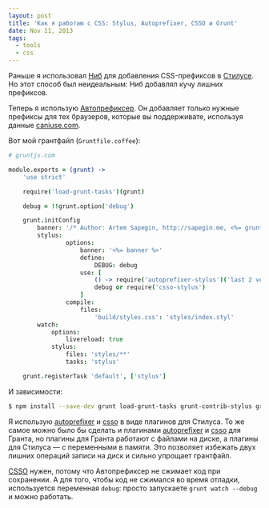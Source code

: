 ```yaml
---
layout: post
title: 'Как я работаю с CSS: Stylus, Autoprefixer, CSSO и Grunt'
date: Nov 11, 2013
tags:
  - tools
  - css
---
```


Раньше я использовал [Ниб](http://visionmedia.github.io/nib/) для добавления CSS-префиксов в [Стилусе](http://learnboost.github.io/stylus/). Но этот способ был неидеальным: Ниб добавлял кучу лишних префиксов.

Теперь я использую [Автопрефиксер](https://github.com/ai/autoprefixer). Он добавляет только нужные префиксы для тех браузеров, которые вы поддерживате, используя данные [caniuse.com](http://caniuse.com/).

Вот мой грантфайл (`Gruntfile.coffee`):

```coffeescript
# gruntjs.com

module.exports = (grunt) ->
	'use strict'

	require('load-grunt-tasks')(grunt)

	debug = !!grunt.option('debug')

	grunt.initConfig
		banner: '/* Author: Artem Sapegin, http://sapegin.me, <%= grunt.template.today("yyyy") %> */\n'
		stylus:
				options:
					banner: '<%= banner %>'
					define:
						DEBUG: debug
					use: [
						() -> require('autoprefixer-stylus')('last 2 versions', 'ie 8', 'ie 9')
						debug or require('csso-stylus')
					]
				compile:
					files:
						'build/styles.css': 'styles/index.styl'
		watch:
			options:
				livereload: true
			stylus:
				files: 'styles/**'
				tasks: 'stylus'

	grunt.registerTask 'default', ['stylus']
```

И зависимости:

```bash
$ npm install --save-dev grunt load-grunt-tasks grunt-contrib-stylus grunt-contrib-watch autoprefixer-stylus csso-stylus
```

Я использую [autoprefixer](https://github.com/jenius/autoprefixer-stylus) и [csso](https://github.com/sapegin/csso-stylus) в виде плагинов для Стилуса. То же самое можно было бы сделать и плагинами [autoprefixer](https://github.com/nDmitry/grunt-autoprefixer) и [csso](https://github.com/t32k/grunt-csso) для Гранта, но плагины для Гранта работают с файлами на диске, а плагины для Стилуса — с переменными в памяти. Это позволяет избежать двух лишних операций записи на диск и сильно упрощает грантфайл.

[CSSO](https://github.com/css/csso) нужен, потому что Автопрефиксер не сжимает код при сохранении. А для того, чтобы код не сжимался во время отладки, используется переменная `debug`: просто запускаете `grunt watch --debug` и можно работать.
